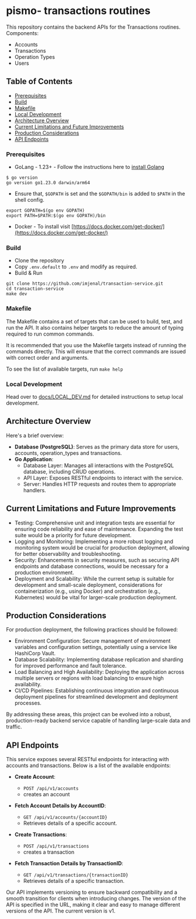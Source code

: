 # pismo- transactions routines

This repository contains the backend APIs for the Transactions routines.
Components:
- Accounts
- Transactions
- Operation Types
- Users

## Table of Contents

- [Prerequisites](#prerequisites)
- [Build](#build)
- [Makefile](#makefile)
- [Local Development](#local-development)
- [Architecture Overview](#architecture-overview)
- [Current Limitations and Future Improvements](#current-limitations-and-future-improvements)
- [Production Considerations](#production-considerations)
- [API Endpoints](#api-endpoints)


### Prerequisites

- GoLang - 1.23+ - Follow the instructions here to [install Golang](https://go.dev/doc/install)

```shell
$ go version
go version go1.23.0 darwin/arm64
```

- Ensure that, `$GOPATH` is set and the `$GOPATH/bin` is added to `$PATH` in the shell config.

```shell
export GOPATH=$(go env GOPATH)
export PATH=$PATH:$(go env GOPATH)/bin
```

- Docker - To install visit [https://docs.docker.com/get-docker/](https://docs.docker.com/get-docker/)

### Build

- Clone the repository
- Copy `.env.default` to `.env` and modify as required.
- Build & Run

```shell
git clone https://github.com/imjenal/transaction-service.git
cd transaction-service
make dev
```

### Makefile

The Makefile contains a set of targets that can be used to build, test, and run the API. It also contains helper targets
to reduce the amount of typing required to run common commands.

It is recommended that you use the Makefile targets instead of running the commands directly. This will ensure that the
correct commands are issued with correct order and arguments.

To see the list of available targets, run ``make help``

### Local Development

Head over to [docs/LOCAL_DEV.md](docs/local_dev.md) for detailed instructions to setup local development.

## Architecture Overview

Here's a brief overview:

- **Database (PostgreSQL)**: Serves as the primary data store for users, accounts, operation_types and transactions.
- **Go Application**:
    - Database Layer: Manages all interactions with the PostgreSQL database, including CRUD operations.
    - API Layer: Exposes RESTful endpoints to interact with the service.
    - Server: Handles HTTP requests and routes them to appropriate handlers.
  
## Current Limitations and Future Improvements
- Testing: Comprehensive unit and integration tests are essential for ensuring code reliability and ease of maintenance. Expanding the test suite would be a priority for future development.
- Logging and Monitoring: Implementing a more robust logging and monitoring system would be crucial for production deployment, allowing for better observability and troubleshooting.
- Security: Enhancements in security measures, such as securing API endpoints and database connections, would be necessary for a production environment.
- Deployment and Scalability: While the current setup is suitable for development and small-scale deployment, considerations for containerization (e.g., using Docker) and orchestration (e.g., Kubernetes) would be vital for larger-scale production deployment.

## Production Considerations
For production deployment, the following practices should be followed:
- Environment Configuration: Secure management of environment variables and configuration settings, potentially using a service like HashiCorp Vault.
- Database Scalability: Implementing database replication and sharding for improved performance and fault tolerance.
- Load Balancing and High Availability: Deploying the application across multiple servers or regions with load balancing to ensure high availability.
- CI/CD Pipelines: Establishing continuous integration and continuous deployment pipelines for streamlined development and deployment processes.

By addressing these areas, this project can be evolved into a robust, production-ready backend service capable of handling large-scale data and traffic.

## API Endpoints

This service exposes several RESTful endpoints for interacting with accounts and transactions. Below is a list of the available endpoints:

- **Create Account**:
    - `POST /api/v1/accounts`
    - creates an account

- **Fetch Account Details by AccountID**:
    - `GET /api/v1/accounts/{accountID}`
    - Retrieves details of a specific account.

- **Create Transactions**:
    - `POST /api/v1/transactions`
    - creates a transaction
  
- **Fetch Transaction Details by TransactionID**:
    - `GET /api/v1/transactions/{transactionID}`
    - Retrieves details of a specific transaction.

Our API implements versioning to ensure backward compatibility and a smooth transition for clients when introducing changes. The version of the API is specified in the URL, making it clear and easy to manage different versions of the API. The current version is v1.
